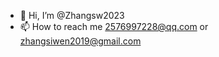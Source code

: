 - 👋 Hi, I’m @Zhangsw2023
- 📫 How to reach me 2576997228@qq.com or zhangsiwen2019@gmail.com

<!---
Zhangsw2023/Zhangsw2023 is a ✨ special ✨ repository because its `README.md` (this file) appears on your GitHub profile.
You can click the Preview link to take a look at your changes.
--->
